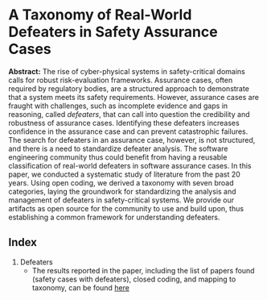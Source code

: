 # A Taxonomy of Real-World Defeaters in Safety Assurance Cases

**Abstract:** The rise of cyber-physical systems in safety-critical domains calls for robust risk-evaluation frameworks. Assurance cases, often required by regulatory bodies, are a structured approach to demonstrate that a system meets its safety requirements. However, assurance cases are fraught with challenges, such as incomplete evidence and gaps in reasoning, called *defeaters*, that can call into question the credibility and robustness of assurance cases. Identifying these defeaters increases confidence in the assurance case and can prevent catastrophic failures. The search for defeaters in an assurance case, however, is not structured, and there is a need to standardize defeater analysis. The software engineering community thus could benefit from having a reusable classification of real-world defeaters in software assurance cases. In this paper, we conducted a systematic study of literature from the past 20 years. Using open coding, we derived a taxonomy with seven broad categories, laying the groundwork for standardizing the analysis and management of defeaters in safety-critical systems. We provide our artifacts as open source for the community to use and build upon, thus establishing a common framework for understanding defeaters.


## Index

1. Defeaters <br>
	- The results reported in the paper, including the list of papers found (safety cases with defeaters), closed coding, and mapping to taxonomy, can be found [here](Defeaters.xlsx) 
